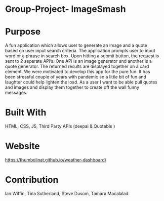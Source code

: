 # Group-Project- ImageSmash

# Purpose
A fun application which allows user to generate an image and a quote based on user input search criteria.
The application prompts user to input word or a phrase in search box. Upon hitting a submit button, the request is sent to 2 separate API’s. One API is an  image generator and another is a quote generator. The returned results are displayed together on a card element.
We were motivated to develop this app for the pure fun.  It has been stressful couple of years with pandemic so a little bit of fun and laughter could help lighten the load.
As a user I want to be able pull quotes and images and display them together to create off the wall funny messages.


# Built With
HTML, CSS, JS, Third Party APIs (deepai & Quotable )


# Website
https://thumbolinat.github.io/weather-dashboard/

# Contribution 

Ian Wiffin, Tina Sutherland, Steve Dusom, Tamara Macalalad 
